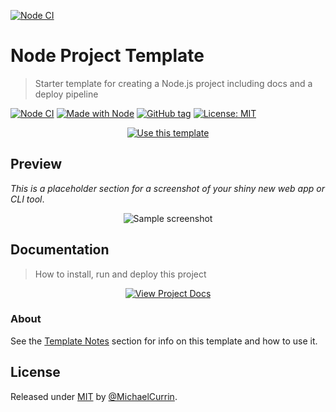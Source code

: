 [![Node CI](https://github.com/odiaz94/node-project/workflows/Node%20CI/badge.svg?branch=patch-v0.1)](https://github.com/odiaz94/node-project/actions)

# Node Project Template
> Starter template for creating a Node.js project including docs and a deploy pipeline

<!-- Badges generated with: https://michaelcurrin.github.io/badge-generator/ -->

[![Node CI](https://github.com/MichaelCurrin/node-project-template/workflows/Node%20CI/badge.svg)](https://github.com/MichaelCurrin/node-project-template/actions)
[![Made with Node](https://img.shields.io/badge/Node.js->=12-blue?logo=node.js&logoColor=white)](https://nodejs.org)
[![GitHub tag](https://img.shields.io/github/tag/MichaelCurrin/node-project-template)](https://github.com/MichaelCurrin/node-project-template/releases/)
[![License: MIT](https://img.shields.io/badge/License-MIT-blue)](#license)


<!-- TODO Remove this badge when creating a new app from this template -->

<div align="center">

[![Use this template](https://img.shields.io/badge/Use_this_template-2ea44f?style=for-the-badge&logo=github)](https://github.com/MichaelCurrin/node-project-template/generate)

</div>


## Preview

_This is a placeholder section for a screenshot of your shiny new web app or CLI tool_.

<!-- TODO Replace sample.png in the repo with your own image and then remove the indentation to turn this from a code block to actual markdown image. -->

<div align="center">
    <img src="/sample.png" alt="Sample screenshot" title="Sample screenshot" />
</div>


## Documentation
> How to install, run and deploy this project

<div align="center">
    
[![View Project Docs](https://img.shields.io/badge/View-Project_Docs-blue?style=for-the-badge)](/docs/)

</div>

### About

<!-- TODO delete this About section on a new project -->

See the [Template Notes](/docs/template-notes/) section for info on this template and how to use it.


## License

Released under [MIT](/LICENSE) by [@MichaelCurrin](https://github.com/MichaelCurrin).
